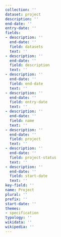 ```yaml
---
collection: ''
dataset: project
description: ''
end-date: ''
entry-date: ''
fields:
- description: ''
  end-date: ''
  field: datasets
  text: ''
- description: ''
  end-date: ''
  field: description
  text: ''
- description: ''
  end-date: ''
  field: end-date
  text: ''
- description: ''
  end-date: ''
  field: entry-date
  text: ''
- description: ''
  end-date: ''
  field: name
  text: ''
- description: ''
  end-date: ''
  field: project
  text: ''
- description: ''
  end-date: ''
  field: project-status
  text: ''
- description: ''
  end-date: ''
  field: start-date
  text: ''
key-field: ''
name: Project
plural: ''
prefix: ''
start-date: ''
themes:
- specification
typology: ''
wikidata: ''
wikipedia: ''
---
```

